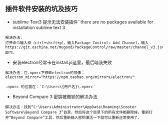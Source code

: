 ## 插件软件安装的坑及技巧

- sublime Text3 提示无法安装插件``there are no packages available for installation sublime text 3
```
解决办法:
打开命令输入框（ctrl+shift+p），输入Package Control: Add Channel，输入
https://git.oschina.net/mugood/PackageControl/raw/master/channel_v3.json 即可。
```

- 安装electron经常卡在install.js这里，最后暗装失败

```
解决办法：在.npmrc下修改electron的镜像：electron_mirror="https://npm.taobao.org/mirrors/electron/"

.npmrc 的位置在：`C:\Users\{用户名}\.npmrc`
```

- Beyond Compare 3 密钥被撤销的解决办法
```
解决办法：找到“C:\Users\Administrator\AppData\Roaming\Scooter Software\Beyond Compare 3”目录，然后将这个目录下的所有文件都删除掉，重新打开“Beyond Compare”工具，然后重新输入密钥激活一下就可以重新正常使用了。
```
